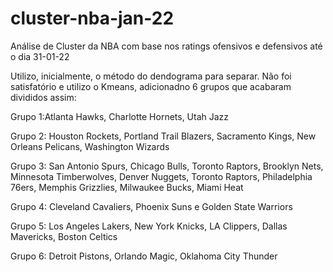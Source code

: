 # cluster-nba-jan-22
Análise de Cluster da NBA com base nos ratings ofensivos e defensivos até o dia 31-01-22

Utilizo, inicialmente, o método do dendograma para separar. Não foi satisfatório e utilizo o Kmeans, adicionadno 6 grupos que acabaram divididos assim:

Grupo 1:Atlanta Hawks, Charlotte Hornets, Utah Jazz

Grupo 2: Houston Rockets, Portland Trail Blazers, Sacramento Kings, New Orleans Pelicans, Washington Wizards

Grupo 3: San Antonio Spurs, Chicago Bulls, Toronto Raptors, Brooklyn Nets, Minnesota Timberwolves, Denver Nuggets, Toronto Raptors, Philadelphia 76ers, Memphis Grizzlies, Milwaukee Bucks, Miami Heat

Grupo 4: Cleveland Cavaliers, Phoenix Suns e Golden State Warriors

Grupo 5: Los Angeles Lakers, New York Knicks, LA Clippers, Dallas Mavericks, Boston Celtics

Grupo 6: Detroit Pistons, Orlando Magic, Oklahoma City Thunder
